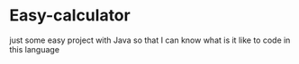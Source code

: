 # Easy-calculator
just some easy project with Java so that I can know what is it like to code in this language
